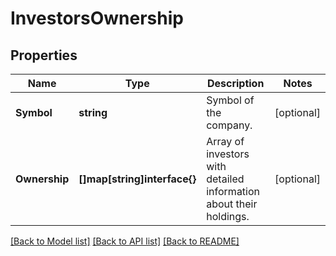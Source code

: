 # InvestorsOwnership

## Properties

Name | Type | Description | Notes
------------ | ------------- | ------------- | -------------
**Symbol** | **string** | Symbol of the company. | [optional] 
**Ownership** | **[]map[string]interface{}** | Array of investors with detailed information about their holdings. | [optional] 

[[Back to Model list]](../README.md#documentation-for-models) [[Back to API list]](../README.md#documentation-for-api-endpoints) [[Back to README]](../README.md)


